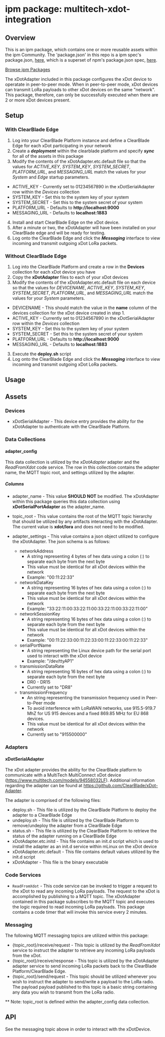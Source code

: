 
# ipm package: multitech-xdot-integration

## Overview
This is an ipm package, which contains one or more reusable assets within the ipm Community. The 'package.json' in this repo is a ipm spec's package.json, [here](https://docs.clearblade.com/v/3/6-ipm/spec), which is a superset of npm's package.json spec, [here](https://docs.npmjs.com/files/package.json).

[Browse ipm Packages](https://ipm.clearblade.com)

The xDotAdapter included in this package configures the xDot device to operatate in peer-to-peer mode. When in peer-to-peer mode, xDot devices can transmit LoRa payloads to other xDot devices on the same "network". This package, therefore, can only be successfully executed when there are 2 or more xDot devices present.

## Setup
### With ClearBlade Edge
1. Log into your ClearBlade Platform instance and define a ClearBlade Edge for each xDot participating in your network
2. Create a **_deployment_** within the clearblade platform and specify **_sync_** for all of the assets in this package
3. Modify the contents of the xDotAdapter.etc.default file so that the values for *ACTIVE_KEY*, *SYSTEM_KEY*, *SYSTEM_SECRET*, *PLATFORM_URL*, and *MESSAGING_URL* match the values for your _System_ and _Edge_ startup parameters.
  * ACTIVE_KEY - Currently set to 01234567890 in the xDotSerialAdapter row within the _Devices_ collection
  * SYSTEM_KEY - Set this to the system key of your system
  * SYSTEM_SECRET - Set this to the system secret of your system
  * PLATFORM_URL - Defaults to __http://localhost:9000__
  * MESSAGING_URL - Defaults to __localhost:1883__
4. Install and start ClearBlade Edge on the xDot device.
5. After a minute or two, the xDotAdapter will have been installed on your ClearBlade edge and will be ready for testing.
6. Log onto the ClearBlade Edge and click the **_Messaging_** interface to view incoming and transmit outgoing xDot LoRa packets.

### Without ClearBlade Edge
1. Log into the ClearBlade Platform and create a row in the __Devices__ collection for each xDot device you have
2. Copy the __xDotAdapter__ files to each of your xDot devices
2. Modify the contents of the xDotAdapter.etc.default file on each device so that the values for *DEVICENAME*, *ACTIVE_KEY*, *SYSTEM_KEY*, *SYSTEM_SECRET*, *PLATFORM_URL*, and *MESSAGING_URL* match the values for your _System_ parameters.
  * DEVICENAME - This should match the value in the __name__ column of the devices collection for the xDot device created in step 1.
  * ACTIVE_KEY - Currently set to 01234567890 in the xDotSerialAdapter row within the _Devices_ collection
  * SYSTEM_KEY - Set this to the system key of your system
  * SYSTEM_SECRET - Set this to the system secret of your system
  * PLATFORM_URL - Defaults to __http://localhost:9000__
  * MESSAGING_URL - Defaults to __localhost:1883__
3. Execute the __deploy.sh__ script
4. Log onto the ClearBlade Edge and click the **_Messaging_** interface to view incoming and transmit outgoing xDot LoRa packets.



## Usage

## Assets
### Devices
* xDotSerialAdapter - This device entry provides the ability for the xDotAdapter to authenticate with the ClearBlade Platform.

### Data Collections
#### adapter_config
This data collection is utilized by the _xDotAdapter_ adapter and the _ReadFromXdot_ code service. The row in this collection contains the adapter name, the MQTT topic root, and settings utilized by the adapter.

##### Columns
* adapter_name - This value __SHOULD NOT__ be modified. The xDotAdapter within this package queries this data collection using __xDotSerialPortAdapter__ as the adapter_name.

* topic_root - This value contains the root of the MQTT topic hierarchy that should be utilized by any artifacts interacting with the xDotAdapter. The current value is __xdot/lora__ and does not need to be modified.

* adapter_settings - This value contains a json object utilized to configure the xDotAdapter. The json schema is as follows:
  * networkAddress
    * A string representing 4 bytes of hex data using a colon (:) to separate each byte from the next byte
    * This value must be identical for all xDot devices within the network
    * Example: "00:11:22:33"
  * networkDataKey
    * A string representing 16 bytes of hex data using a colon (:) to separate each byte from the next byte
    * This value must be identical for all xDot devices within the network
    * Example: "33:22:11:00:33:22:11:00:33:22:11:00:33:22:11:00"
  * networkSessionKey
    * A string representing 16 bytes of hex data using a colon (:) to separate each byte from the next byte
    * This value must be identical for all xDot devices within the network
    * Example: "00:11:22:33:00:11:22:33:00:11:22:33:00:11:22:33"
  * serialPortName
    * A string representing the Linux device path for the serial port used to interact with the xDot device
    * Example: "/dev/ttyAP1"
  * transmissionDataRate
    * A string representing 16 bytes of hex data using a colon (:) to separate each byte from the next byte
    * DR0 - DR15
    * Currently set to "DR8"
  * transmissionFrequency
    * An string representing the transmission frequency used in Peer-to-Peer mode
    * To avoid interference with LoRaWAN networks, use 915.5-919.7 MhZ for US 915 devices and a fixed 869.85 MHz for EU 868 devices.
    * This value must be identical for all xDot devices within the network
    * Currently set to "915500000"

### Adapters
#### xDotSerialAdapter
The xDot adapter provides the ability for the ClearBlade platform to communicate with a MultiTech MultiConnect xDot device (https://www.multitech.com/models/94558032LF). Additional information regarding the adapter can be found at https://github.com/ClearBlade/xDot-Adapter.

The adapter is comprised of the following files:

* deploy.sh  - This file is utilized by the ClearBlade Platform to deploy the adapter to a ClearBlade Edge
* undeploy.sh  - This file is utilized by the ClearBlade Platform to remove/undeploy the adapter from a ClearBlade Edge
* status.sh  - This file is utilized by the ClearBlade Platform to retrieve the status of the adapter running on a ClearBlade Edge
* xDotAdapter.etc.initd  - This file contains an init.d script which is used to install the adapter as an init.d service within mLinux on the xDot device
* xDotAdapter.etc.default  - This file contains default values utilized by the init.d script
* xDotAdapter  - This file is the binary executable

### Code Services
* `ReadFromXdot`  - This code service can be invoked to trigger a request to the xDot to read any incoming LoRa payloads. The request to the xDot is accomplished by publishing to a MQTT topic. The xDotAdapter contained in this package subscribes to the MQTT topic and executes the logic required to read incoming LoRa payloads. This package contains a code timer that will invoke this service every 2 minutes.

### Messaging
The following MQTT messaging topics are utilized within this package:

* {topic_root}/receive/request - This topic is utilized by the _ReadFromXdot_ service to instruct the adapter to retrieve any incoming LoRa payloads from the xDot.
* {topic_root}/receive/response - This topic is utilized by the xDotAdapter adapter service to send incoming LoRa packets back to the ClearBlade Platform/ClearBlade Edge.
* {topic_root}/send/request - This topic should be utilized whenever you wish to instruct the adapter to send/write a payload to the LoRa radio. The payload payload published to this topic is a basic string containing any data you wish to transmit from the LoRa radio.

** Note: topic_root is defined within the adapter_config data collection.

## API
See the messaging topic above in order to interact with the xDotDevice.
